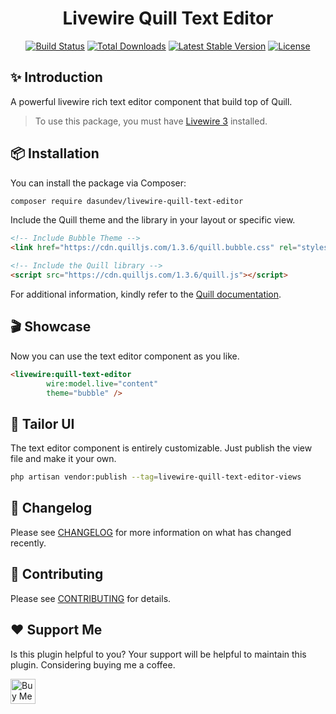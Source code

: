 <h1 align="center">Livewire Quill Text Editor</h1>

<p align="center">
    <a href="https://github.com/dasundev/livewire-quill-text-editor/actions"><img src="https://github.com/dasundev/livewire-quill-text-editor/actions/workflows/tests.yml/badge.svg" alt="Build Status"></a>
    <a href="https://packagist.org/packages/dasundev/livewire-quill-text-editor"><img src="https://img.shields.io/packagist/dt/dasundev/livewire-quill-text-editor" alt="Total Downloads"></a>
    <a href="https://packagist.org/packages/dasundev/livewire-quill-text-editor"><img src="https://img.shields.io/packagist/v/dasundev/livewire-quill-text-editor" alt="Latest Stable Version"></a>
    <a href="https://packagist.org/packages/dasundev/livewire-quill-text-editor"><img src="https://img.shields.io/packagist/l/dasundev/livewire-quill-text-editor" alt="License"></a>
</p>

## ✨ Introduction
A powerful livewire rich text editor component that build top of Quill.

> To use this package, you must have [Livewire 3](https://livewire.laravel.com/) installed.

## 📦 Installation
You can install the package via Composer:
```bash
composer require dasundev/livewire-quill-text-editor
```

Include the Quill theme and the library in your layout or specific view.
```html
<!-- Include Bubble Theme -->
<link href="https://cdn.quilljs.com/1.3.6/quill.bubble.css" rel="stylesheet">

<!-- Include the Quill library -->
<script src="https://cdn.quilljs.com/1.3.6/quill.js"></script>
```
For additional information, kindly refer to the [Quill documentation](https://quilljs.com/docs/quickstart/).

## 🎬 Showcase
Now you can use the text editor component as you like.
```html
<livewire:quill-text-editor
        wire:model.live="content"
        theme="bubble" />
```

## 🎨 Tailor UI
The text editor component is entirely customizable. Just publish the view file and make it your own.
```bash
php artisan vendor:publish --tag=livewire-quill-text-editor-views
```

## 🔄 Changelog

Please see [CHANGELOG](CHANGELOG.md) for more information on what has changed recently.

## 🤝 Contributing

Please see [CONTRIBUTING](CONTRIBUTING.md) for details.

## ❤️ Support Me

Is this plugin helpful to you? Your support will be helpful to maintain this plugin. Considering buying me a coffee.

<a href='https://ko-fi.com/M4M41O7P3' target='_blank'><img height='40' style='border:0px;height:40px;' src='https://storage.ko-fi.com/cdn/kofi3.png?v=3' border='0' alt='Buy Me a Coffee at ko-fi.com' /></a>

